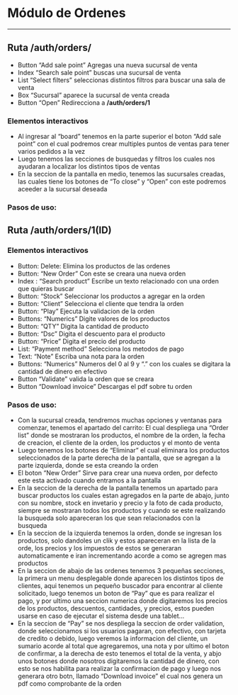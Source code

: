 # **Módulo de Ordenes**

---

## **Ruta /auth/orders/**

- Button “Add sale point” Agregas una nueva sucursal de venta
- Index “Search sale point” buscas una sucursal de venta
- List “Select filters” seleccionas distintos filtros para buscar una sala de venta
- Box “Sucursal” aparece la sucursal de venta creada
- Button “Open” Redirecciona a **/auth/orders/1**

### **Elementos interactivos**

- Al ingresar al “board” tenemos en la parte superior el boton “Add sale point” con el cual podremos crear multiples puntos de ventas para tener varios pedidos a la vez 
- Luego tenemos las secciones de busquedas y filtros los cuales nos ayudaran a localizar los distintos tipos de ventas
- En la seccion de la pantalla en medio, tenemos las sucursales creadas, las cuales tiene los botones de “To close” y “Open” con este podremos aceeder a la sucursal deseada

### **Pasos de uso:**

## **Ruta /auth/orders/1(ID)**

### **Elementos interactivos**

- Button: Delete: Elimina los productos de las ordenes
- Button: “New Order” Con este se creara una nueva orden
- Index : “Search product” Escribe un texto relacionado con una orden que quieras buscar
- Button: “Stock” Seleccionar los productos a agregar en la orden
- Button: “Client” Selecciona el cliente que tendra la orden
- Button: “Play” Ejecuta la validacion de la orden
- Buttons: “Numerics” Digite valores de los productos
- Button: “QTY” Digita la cantidad de producto
- Button: “Dsc” Digita el descuento para el producto
- Button: “Price” Digita el precio del producto
- List: “Payment method” Selecciona los metodos de pago
- Text: “Note” Escriba una nota para la orden
- Buttons: “Numerics” Numeros del 0 al 9 y “.” con los cuales se digitara la cantidad de dinero en efectivo
- Button “Validate” valida la orden que se creara
- Button “Download invoice” Descargas el pdf sobre tu orden

### **Pasos de uso:**

- Con la sucursal creada, tendremos muchas opciones y ventanas para comenzar, tenemos el apartado del carrito: El cual despliega una “Order list” donde se mostraran los productos, el nombre de la orden, la fecha de creacion, el cliente de la orden, los productos y el monto de venta
- Luego tenemos los botones de “Eliminar” el cual eliminara los productos seleccionados de la parte derecha de la pantalla, que se agregan a la parte izquierda, donde se esta creando la orden
- El boton “New Order” Sirve para crear una nueva orden, por defecto este esta activado cuando entramos a la pantalla
- En la seccion de la derecha de la pantalla tenemos un apartado para buscar productos los cuales estan agregados en la parte de abajo, junto con su nombre, stock en invetario y  precio y la foto de cada producto, siempre se mostraran todos los productos y cuando se este realizando la busqueda solo apareceran los que sean relacionados con la busqueda
- En la seccion de la izquierda tenemos la orden, donde se ingresan los productos, solo dandoles un clik y estos apareceran en la lista de la orde, los precios y los impuestos de estos se generaran automaticamente e iran incrementando acorde a como se agregen mas productos
- En la seccion de abajo de las ordenes tenemos 3 pequeñas secciones, la primera un menu desplegable donde aparecen los distintos tipos de clientes, aqui tenemos un pequeño buscador para encontrar al cliente solicitado, luego tenemos un boton de “Pay” que es para realizar el pago, y por ultimo una seccion numerica donde digitaremos los precios de los productos, descuentos, cantidades, y precios, estos pueden usarse en caso de ejecutar el sistema desde una tablet…
- En la seccion de “Pay” se nos despliega la seccion de order validation, donde seleccionamos si los usuarios pagaran, con efectivo, con tarjeta de credito o debido, luego veremos la informacion del cliente, un sumario acorde al total que agregaremos, una nota y por ultimo el boton de confirmar, a la derecha de esto tenemos el total de la venta, y abjo unos botones donde nosotros digitaremos la cantidad de dinero, con esto se nos habilita para realizar la confirmacion de pago y luego nos generara otro botn, llamado “Download invoice” el cual nos genera un pdf como comprobante de la orden